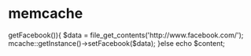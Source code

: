 memcache
========

<?php

  include 'mcache.php';
  
  if(!$content = mcache::getInstance()->getFacebook()){
    $data = file_get_contents('http://www.facebook.com/');
    mcache::getInstance()->setFacebook($data);
  }else echo $content;
